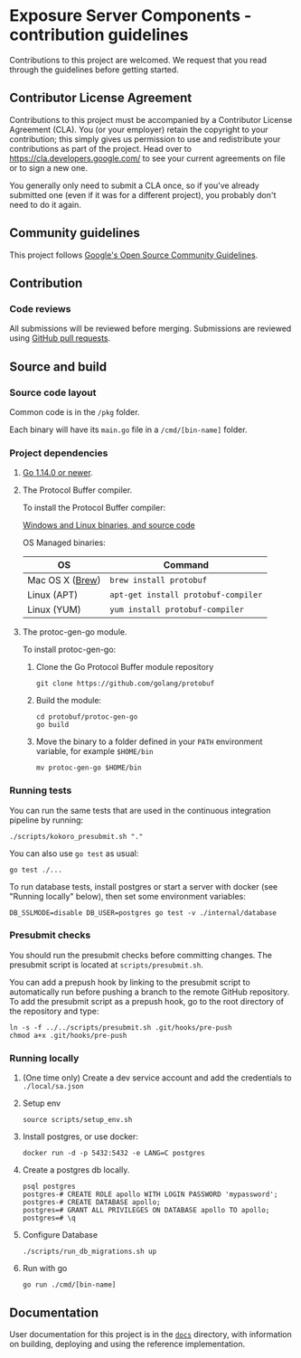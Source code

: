 # Exposure Server Components - contribution guidelines

Contributions to this project are welcomed. We request that you
read through the guidelines before getting started.

## Contributor License Agreement

Contributions to this project must be accompanied by a Contributor License
Agreement (CLA). You (or your employer) retain the copyright to your
contribution; this simply gives us permission to use and redistribute your
contributions as part of the project. Head over to
<https://cla.developers.google.com/> to see your current agreements on file or
to sign a new one.

You generally only need to submit a CLA once, so if you've already submitted one
(even if it was for a different project), you probably don't need to do it
again.

## Community guidelines

This project follows
[Google's Open Source Community Guidelines](https://opensource.google/conduct/).

## Contribution

### Code reviews

All submissions will be reviewed before merging. Submissions are reviewed using
[GitHub pull requests](https://help.github.com/articles/about-pull-requests/).

## Source and build

### Source code layout

Common code is in the `/pkg` folder.

Each binary will have its `main.go` file in a `/cmd/[bin-name]` folder.

### Project dependencies

1. [Go 1.14.0 or newer](https://golang.org/dl/).

1. The Protocol Buffer compiler.

    To install the Protocol Buffer compiler:

    [Windows and Linux binaries, and source code](https://github.com/protocolbuffers/protobuf/releases)

    OS Managed binaries:

    | OS       | Command                                            |
    |----------|----------------------------------------------------|
    | Mac OS X ([Brew](https://brew.sh/)) | `brew install protobuf` |
    | Linux (APT) | `apt-get install protobuf-compiler`             |
    | Linux (YUM) | `yum install protobuf-compiler`                 |

1. The protoc-gen-go module.

    To install protoc-gen-go:

    1. Clone the Go Protocol Buffer module repository

        ```
        git clone https://github.com/golang/protobuf
        ```

    1. Build the module:

        ```
        cd protobuf/protoc-gen-go
        go build
        ```

    1. Move the binary to a folder defined in your `PATH` environment variable, for example `$HOME/bin`

        ```
        mv protoc-gen-go $HOME/bin
        ```

### Running tests

You can run the same tests that are used in the continuous integration pipeline
by running:

```
./scripts/kokoro_presubmit.sh "."
```

You can also use `go test` as usual:

```
go test ./...
```

To run database tests, install postgres or start a server with docker (see
"Running locally" below), then set some environment variables:

```
DB_SSLMODE=disable DB_USER=postgres go test -v ./internal/database
```


### Presubmit checks

You should run the presubmit checks before committing changes. The presubmit script
is located at `scripts/presubmit.sh`.

You can add a prepush hook by linking to the presubmit script to automatically
run before pushing a branch to the remote GitHub repository. To add the
presubmit script as a prepush hook, go to the root directory of the repository
and type:

```
ln -s -f ../../scripts/presubmit.sh .git/hooks/pre-push
chmod a+x .git/hooks/pre-push
```

### Running locally

1. (One time only) Create a dev service account and add the credentials to `./local/sa.json`

1. Setup env

    ```
    source scripts/setup_env.sh
    ```

1. Install postgres, or use docker:

    ```
    docker run -d -p 5432:5432 -e LANG=C postgres
    ```

1. Create a postgres db locally.

    ```
    psql postgres
    postgres-# CREATE ROLE apollo WITH LOGIN PASSWORD 'mypassword';
    postgres-# CREATE DATABASE apollo;
    postgres=# GRANT ALL PRIVILEGES ON DATABASE apollo TO apollo;
    postgres=# \q
    ```

1. Configure Database

    ```
    ./scripts/run_db_migrations.sh up
    ```

1. Run with go

    ```
    go run ./cmd/[bin-name]
    ```

## Documentation

User documentation for this project is in the [`docs`](/docs/index.md) directory,
with information on building, deploying and using the reference implementation.

